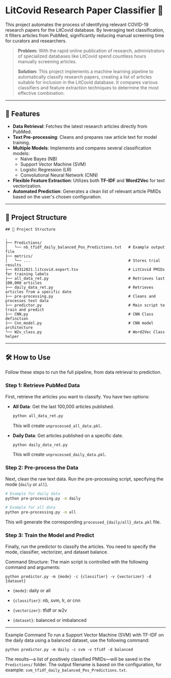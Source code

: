 # LitCovid Research Paper Classifier 🔬

This project automates the process of identifying relevant COVID-19 research papers for the LitCovid database. By leveraging text classification, it filters articles from PubMed, significantly reducing manual screening time for curators and researchers.

> **Problem:** With the rapid online publication of research, administrators of specialized databases like LitCovid spend countless hours manually screening articles.
>
> **Solution:** This project implements a machine learning pipeline to automatically classify research papers, creating a list of articles suitable for inclusion in the LitCovid database. It compares various classifiers and feature extraction techniques to determine the most effective combination.

---

## 🚀 Features

-   **Data Retrieval**: Fetches the latest research articles directly from PubMed.
-   **Text Pre-processing**: Cleans and prepares raw article text for model training.
-   **Multiple Models**: Implements and compares several classification models:
    -   Naive Bayes (NB)
    -   Support Vector Machine (SVM)
    -   Logistic Regression (LR)
    -   Convolutional Neural Network (CNN)
-   **Flexible Feature Extraction**: Utilizes both **TF-IDF** and **Word2Vec** for text vectorization.
-   **Automated Prediction**: Generates a clean list of relevant article PMIDs based on the user's chosen configuration.

---

## 📁 Project Structure
```
## 📁 Project Structure

.
├── Predictions/
│   └── nb_tfidf_daily_balanced_Pos_Predictions.txt   # Example output file
├── metrics/
│   └── ...                                           # Stores trial results
├── 03312021.litcovid.export.tsv                      # LitCovid PMIDs for training labels
├── all_data_ret.py                                   # Retrieves last 100,000 articles
├── daily_data_ret.py                                 # Retrieves articles from a specific date
├── pre-processing.py                                 # Cleans and processes text data
├── predictor.py                                      # Main script to train and predict
├── CNN.py                                            # CNN Class definition
├── Cnn_model.py                                      # CNN model architecture
└── W2v_class.py                                      # Word2Vec Class helper

```


---

## 🛠️ How to Use

Follow these steps to run the full pipeline, from data retrieval to prediction.

### Step 1: Retrieve PubMed Data

First, retrieve the articles you want to classify. You have two options:

-   **All Data**: Get the last 100,000 articles published.
    ```bash
    python all_data_ret.py
    ```
    This will create `unprocessed_all_data.pkl`.

-   **Daily Data**: Get articles published on a specific date.
    ```bash
    python daily_data_ret.py
    ```
    This will create `unprocessed_daily_data.pkl`.

### Step 2: Pre-process the Data

Next, clean the raw text data. Run the pre-processing script, specifying the mode (`daily` or `all`).

```bash
# Example for daily data
python pre-processing.py -m daily

# Example for all data
python pre-processing.py -m all
```

This will generate the corresponding `processed_{daily/all}_data.pkl` file.

### Step 3: Train the Model and Predict
Finally, run the predictor to classify the articles. You need to specify the mode, classifier, vectorizer, and dataset balance.

Command Structure:
The main script is controlled with the following command and arguments:
```
python predictor.py -m {mode} -c {classifier} -v {vectorizer} -d {dataset}
```

- `{mode}`: daily or all

- `{classifier}`: nb, svm, lr, or cnn

- `{vectorizer}`: tfidf or w2v

- `{dataset}`: balanced or imbalanced

---

Example Command
To run a Support Vector Machine (SVM) with TF-IDF on the daily data using a balanced dataset, use the following command:

```
python predictor.py -m daily -c svm -v tfidf -d balanced
```
The results—a list of positively classified PMIDs—will be saved in the `Predictions/` folder. The output filename is based on the configuration, for example: `svm_tfidf_daily_balanced_Pos_Predictions.txt`.











